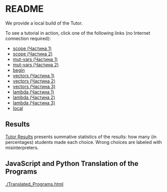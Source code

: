 # README

We provide a local build of the Tutor.

To see a tutorial in action, click one of the following links (no Internet connection required):

<ul>
<li><a href="./dist/index.html?tutorial=scope">scope (Частина 1)</a></li>
<li><a href="./dist/index.html?tutorial=order">scope (Частина 2)</a></li>
<li><a href="./dist/index.html?tutorial=more-scope">mut-vars (Частина 1)</a></li>
<li><a href="./dist/index.html?tutorial=mut-vars">mut-vars (Частина 2)</a></li>
<li><a href="./dist/index.html?tutorial=begin">begin</a></li>
<li><a href="./dist/index.html?tutorial=vectors1">vectors (Частина 1)</a></li>
<li><a href="./dist/index.html?tutorial=vectors2">vectors (Частина 2)</a></li>
<li><a href="./dist/index.html?tutorial=heap">vectors (Частина 3)</a></li>
<li><a href="./dist/index.html?tutorial=lambda1">lambda (Частина 1)</a></li>
<li><a href="./dist/index.html?tutorial=lambda2">lambda (Частина 2)</a></li>
<li><a href="./dist/index.html?tutorial=lambda3">lambda (Частина 3)</a></li>
<li><a href="./dist/index.html?tutorial=local">local</a></li>
</ul>

## Results

[Tutor Results](./Tutor%20Results.md) presents
summative statistics of the results: how many (in percentages) students
made each choice. Wrong choices are labeled with misinterpreters.</p>

## JavaScript and Python Translation of the Programs

<p><a
href="./Translated_Programs.html">./Translated_Programs.html</a></p>
